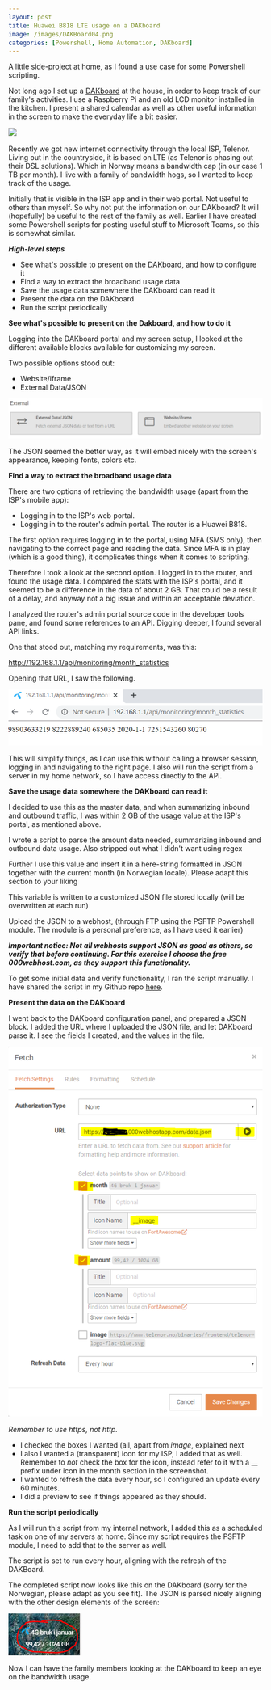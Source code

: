```yaml
---
layout: post
title: Huawei B818 LTE usage on a DAKboard
image: /images/DAKBoard04.png
categories: [Powershell, Home Automation, DAKboard]
---
```


A little side-project at home, as I found a use case for some Powershell scripting.

Not long ago I set up a [DAKboard](https://dakboard.com/site) at the house, in order to keep track of our family's activities. I use a Raspberry Pi and an old LCD monitor installed in the kitchen. I present a shared calendar as well as other useful information in the screen to make the everyday life a bit easier.

![](https://dakboard.com/img/dakboard-big-calendar.png)

Recently we got new internet connectivity through the local ISP, Telenor. Living out in the countryside, it is based on LTE (as Telenor is phasing out their DSL solutions). Which in Norway means a bandwidth cap (in our case 1 TB per month). I live with a family of bandwidth hogs, so I wanted to keep track of the usage. 

Initially that is visible in the ISP app and in their web portal. Not useful to others than myself. So why not put the information on our DAKboard? It will (hopefully) be useful to the rest of the family as well. Earlier I have created some Powershell scripts for posting useful stuff to Microsoft Teams, so this is somewhat similar.

***High-level steps***

- See what's possible to present on the DAKboard, and how to configure it
- Find a way to extract the broadband usage data
- Save the usage data somewhere the DAKboard can read it
- Present the data on the DAKboard
- Run the script periodically

**See what's possible to present on the Dakboard, and how to do it**

Logging into the DAKboard portal and my screen setup, I looked at the different available blocks available for customizing my screen.

Two possible options stood out:

- Website/iframe
- External Data/JSON

![](/images/DAKBoard01.png)

The JSON seemed the better way, as it will embed nicely with the screen's appearance, keeping fonts, colors etc.

**Find a way to extract the broadband usage data**

There are two options of retrieving the bandwidth usage (apart from the ISP's mobile app):

- Logging in to the ISP's web portal.
- Logging in to the router's admin portal. The router is a Huawei B818.

The first option requires logging in to the portal, using MFA (SMS only), then navigating to the correct page and reading the data. Since MFA is in play (which is a good thing), it complicates things when it comes to scripting.

Therefore I took a look at the second option. I logged in to the router, and found the usage data. I compared the stats with the ISP's portal, and it seemed to be a difference in the data of about 2 GB. That could be a result of a delay, and anyway not a big issue and within an acceptable deviation.

I analyzed the router's admin portal source code in the developer tools pane, and found some references to an API. Digging deeper, I found several API links.

One that stood out, matching my requirements, was this:

http://192.168.1.1/api/monitoring/month_statistics

Opening that URL, I saw the following.

![](/images/DAKBoard02.png)

This will simplify things, as I can use this without calling a browser session, logging in and navigating to the right page. I also will run the script from a server in my home network, so I have access directly to the API.

**Save the usage data somewhere the DAKboard can read it**

I decided to use this as the master data, and when summarizing inbound and outbound traffic, I was within 2 GB of the usage value at the ISP's portal, as mentioned above.

I wrote a script to parse the amount data needed, summarizing inbound and outbound data usage. Also stripped out what I didn't want using regex

Further I use this value and insert it in a here-string formatted in JSON together with the current month (in Norwegian locale). Please adapt this section to your liking

This variable is written to a customized JSON file stored locally (will be overwritten at each run)

Upload the JSON to a webhost, (through FTP using the PSFTP Powershell module. The module is a personal preference, as I have used it earlier)

***Important notice: Not all webhosts support JSON as good as others, so verify that before continuing. For this exercise I choose the free 000webhost.com, as they support this functionality.***

To get some initial data and verify functionality, I ran the script manually. I have shared the script in my Github repo [here](https://github.com/einast/PS_M365_scripts/blob/master/HuaweiLTEusageToDAKBoard.ps1).

**Present the data on the DAKboard**

I went back to the DAKboard configuration panel, and prepared a JSON block. I added the URL where I uploaded the JSON file, and let DAKboard parse it. I see the fields I created, and the values in the file.

![](/images/DAKBoard03.png)

*Remember to use https, not http.*

- I checked the boxes I wanted (all, apart from *image*, explained next
- I also I wanted a (transparent) icon for my ISP, I added that as well. Remember to *not* check the box for the icon, instead refer to it with a __ prefix under icon in the month section in the screenshot.
- I wanted to refresh the data every hour, so I configured an update every 60 minutes.
- I did a preview to see if things appeared as they should.

**Run the script periodically**

As I will run this script from my internal network, I added this as a scheduled task on one of my servers at home. Since my script requires the PSFTP module, I need to add that to the server as well.

The script is set to run every hour, aligning with the refresh of the DAKBoard.

The completed script now looks like this on the DAKboard (sorry for the Norwegian, please adapt as you see fit). The JSON is parsed nicely aligning with the other design elements of the screen:

![](/images/DAKBoard04.png)

Now I can have the family members looking at the DAKboard to keep an eye on the bandwidth usage.